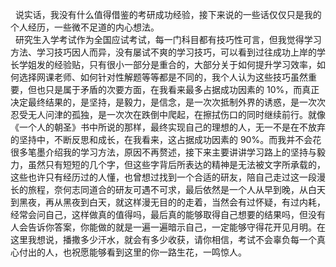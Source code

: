&nbsp;&nbsp;说实话，我没有什么值得借鉴的考研成功经验，接下来说的一些话仅仅只是我的个人经历，一些微不足道的内心想法。<br>
&nbsp;&nbsp;研究生入学考试作为全国应试考试，每一门科目都有技巧性可言，但我觉得学习方法、学习技巧因人而异，没有屡试不爽的学习技巧，可以看到过往成功上岸的学长学姐发的经验贴，只有很小一部分是重合的，大部分关于如何提升学习效率，如何选择网课老师、如何针对性解题等等都是不同的，我个人认为这些技巧虽然重要，但也只是属于矛盾的次要方面，在我看来最多占据成功因素的 10%，而真正决定最终结果的，是坚持，是毅力，是信念，是一次次抵制外界的诱惑，是一次次忍受无人问津的孤独，是一次次在跌倒中爬起，在擦拭伤口的同时继续前行。就像《一个人的朝圣》书中所说的那样，最终实现自己的理想的人，无一不是在不放弃的坚持中，不断反思和成长，在我看来，这占据成功因素的 90%。而我并不会花很多笔墨介绍我的学习方法，原因不再赘述，接下来主要讲讲学习路上的坚持与毅力，虽然只有短短的几个字，但这些字背后所表达的精神是无法被文字所承载的，这些也许只有经历过的人懂，也曾想过找到一个合适的研友，陪自己走过这一段漫长的旅程，奈何志同道合的研友可遇不可求，最后依然是一个人从早到晚，从白天到黑夜，再从黑夜到白天，就这样漫无目的的走着，当然会有过怀疑，有过内耗，经常会问自己，这样做真的值得吗，最后真的能够取得自己想要的结果吗，但没有人会告诉你答案，你能做的就是一遍一遍暗示自己，一定能够守得花开见月明。在这里我想说，播撒多少汗水，就会有多少收获，请你相信，考试不会辜负每一个真心付出的人，也祝愿能够看到这里的你一路生花，一鸣惊人。
